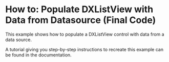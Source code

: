 # How to: Populate DXListView with Data from Datasource (Final Code)


<p>This example shows how to populate a DXListView control with data from a data source. </p><p>A tutorial giving you step-by-step instructions to recreate this example can be found in the documentation.</p><br />


<br/>



